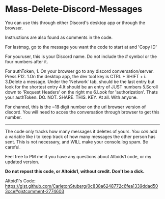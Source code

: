 # Mass-Delete-Discord-Messages

You can use this through either Discord's desktop app or through the browser.

Instructions are also found as comments in the code.

For lastmsg, go to the message you want the code to start at and 'Copy ID'

For youruser, this is your Discord name. Do not include the # symbol or the four numbers after it.

For authToken, 1. On your browser go to any discord conversation/server. Press F12.
   1.On the desktop app, the dev tool key is CTRL + SHIFT + i.
   3.Delete a message. Under the 'Network' tab, should be the last entry but look for the shortest entry
   4.It should be an entry of JUST numbers
   5.Scroll down to 'Request Headers' on the right me
   6.Look for 'authorization'. Thats your authToken. DO. NOT. SHARE. THIS. KEY. At all. With anyone.

For channel, this is the ~18 digit number on the url browser version of discord. You will need to acces
  the conversation through browser to get this number.
  
-------------------
  
The code only tracks how many messages it deletes of yours. You *can* add a variable like i to keep
  track of how many messages the other person has sent. This is not necessary, and WILL make
  your console.log spam. Be careful.
    
Feel free to PM me if you have any questions about Altoids1 code, or my updated version.

**Do not repost this code, or Altoids1, without credit. Don't be a dick.**

Altoid1's Code:
https://gist.github.com/CarletonStuberg/0c838a6248772c6fea1339ddad503cce#gistcomment-2774603
